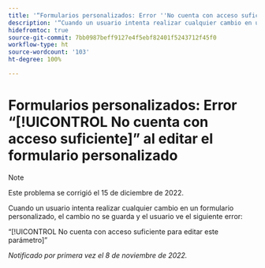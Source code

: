 ```yaml
---
title: '“Formularios personalizados: Error ''No cuenta con acceso suficiente'' al editar el formulario personalizado”'
description: '“Cuando un usuario intenta realizar cualquier cambio en un formulario personalizado, el cambio no se guarda y el usuario ve el siguiente error: No cuenta con acceso suficiente para editar este parámetro”'
hidefromtoc: true
source-git-commit: 7bb0987beff9127e4f5ebf82401f5243712f45f0
workflow-type: ht
source-wordcount: '103'
ht-degree: 100%

---
```



# Formularios personalizados: Error “[!UICONTROL No cuenta con acceso suficiente]” al editar el formulario personalizado

>[!NOTE]
>
>Este problema se corrigió el 15 de diciembre de 2022.

Cuando un usuario intenta realizar cualquier cambio en un formulario personalizado, el cambio no se guarda y el usuario ve el siguiente error:

“[!UICONTROL No cuenta con acceso suficiente para editar este parámetro]”

_Notificado por primera vez el 8 de noviembre de 2022._

